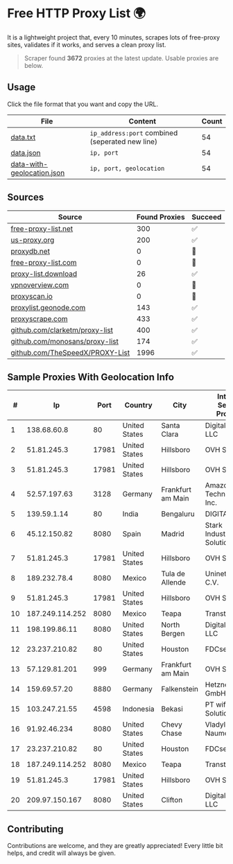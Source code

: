 
# Free HTTP Proxy List 🌍

It is a lightweight project that, every 10 minutes, scrapes lots of free-proxy sites, validates if it works, and serves a clean proxy list.


> Scraper found **3672** proxies at the latest update. Usable proxies are below.

## Usage

Click the file format that you want and copy the URL.


|File|Content|Count|
|----|-------|-----|
|[data.txt](https://raw.githubusercontent.com/themiralay/Proxy-List-World/master/data.txt)|`ip_address:port` combined (seperated new line)|54|
|[data.json](https://raw.githubusercontent.com/themiralay/Proxy-List-World/master/data.json)|`ip, port`|54|
|[data-with-geolocation.json](https://raw.githubusercontent.com/themiralay/Proxy-List-World/master/data-with-geolocation.json)|`ip, port, geolocation`|54|

## Sources

|Source|Found Proxies|Succeed|
|------|-------------|-------|
|[free-proxy-list.net](https://free-proxy-list.net)|300|✅|
|[us-proxy.org](https://www.us-proxy.org)|200|✅|
|[proxydb.net](http://proxydb.net)|0|🚫|
|[free-proxy-list.com](https://free-proxy-list.com/?page=&port=&type%5B%5D=http&type%5B%5D=https&up_time=0&search=Search)|0|🚫|
|[proxy-list.download](https://www.proxy-list.download/HTTP)|26|✅|
|[vpnoverview.com](https://vpnoverview.com/privacy/anonymous-browsing/free-proxy-servers)|0|🚫|
|[proxyscan.io](https://www.proxyscan.io)|0|🚫|
|[proxylist.geonode.com](https://proxylist.geonode.com/api/proxy-list?limit=300&page=1&sort_by=lastChecked&sort_type=desc&protocols=http,https)|143|✅|
|[proxyscrape.com](https://api.proxyscrape.com/v2/?request=displayproxies&protocol=http&timeout=10000&country=all&ssl=all&anonymity=all)|433|✅|
|[github.com/clarketm/proxy-list](https://raw.githubusercontent.com/clarketm/proxy-list/master/proxy-list-raw.txt)|400|✅|
|[github.com/monosans/proxy-list](https://raw.githubusercontent.com/monosans/proxy-list/main/proxies/http.txt)|174|✅|
|[github.com/TheSpeedX/PROXY-List](https://raw.githubusercontent.com/TheSpeedX/PROXY-List/master/http.txt)|1996|✅|


## Sample Proxies With Geolocation Info

|#|Ip|Port|Country|City|Internet Service Provider|
|-|--|----|-------|----|-------------------------|
|1|138.68.60.8|80|United States|Santa Clara|DigitalOcean, LLC|
|2|51.81.245.3|17981|United States|Hillsboro|OVH SAS|
|3|51.81.245.3|17981|United States|Hillsboro|OVH SAS|
|4|52.57.197.63|3128|Germany|Frankfurt am Main|Amazon Technologies Inc.|
|5|139.59.1.14|80|India|Bengaluru|DIGITALOCEAN|
|6|45.12.150.82|8080|Spain|Madrid|Stark Industries Solutions LTD|
|7|51.81.245.3|17981|United States|Hillsboro|OVH SAS|
|8|189.232.78.4|8080|Mexico|Tula de Allende|Uninet S.A. de C.V.|
|9|51.81.245.3|17981|United States|Hillsboro|OVH SAS|
|10|187.249.114.252|8080|Mexico|Teapa|Transtelco Inc|
|11|198.199.86.11|8080|United States|North Bergen|DigitalOcean, LLC|
|12|23.237.210.82|80|United States|Houston|FDCservers.net|
|13|57.129.81.201|999|Germany|Frankfurt am Main|OVH SAS|
|14|159.69.57.20|8880|Germany|Falkenstein|Hetzner Online GmbH|
|15|103.247.21.55|4598|Indonesia|Bekasi|PT wifian Solution|
|16|91.92.46.234|8080|United States|Chevy Chase|Vladylsav Naumets|
|17|23.237.210.82|80|United States|Houston|FDCservers.net|
|18|187.249.114.252|8080|Mexico|Teapa|Transtelco Inc|
|19|51.81.245.3|17981|United States|Hillsboro|OVH SAS|
|20|209.97.150.167|8080|United States|Clifton|DigitalOcean, LLC|



## Contributing

Contributions are welcome, and they are greatly appreciated! Every
little bit helps, and credit will always be given.

